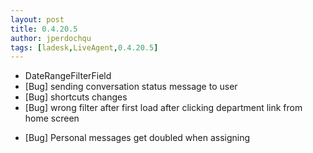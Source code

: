 ```yaml
---
layout: post
title: 0.4.20.5
author: jperdochqu
tags: [ladesk,LiveAgent,0.4.20.5]
---
```


- DateRangeFilterField
- [Bug] sending conversation status message to user
- [Bug] shortcuts changes
- [Bug] wrong filter after first load after clicking department link from home screen

<!--more-->

- [Bug] Personal messages get doubled when assigning
